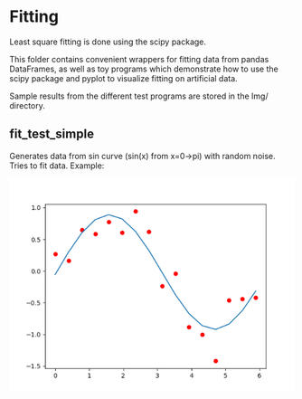 # Fitting

Least square fitting is done using the scipy package. 

This folder contains convenient wrappers for fitting data from pandas DataFrames, as well as toy programs which demonstrate how to use
the scipy package and pyplot to visualize fitting on artificial data. 

Sample results from the different test programs are stored in the Img/ directory. 

## fit_test_simple

Generates data from sin curve (sin(x) from x=0->pi) with random noise. Tries to fit data. Example:

![fit_test_simple](Img/fit_test_simple_0.png)

